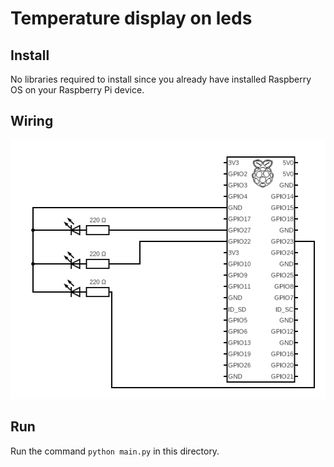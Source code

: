 # Temperature display on leds

## Install

No libraries required to install since you already have installed Raspberry OS on your Raspberry Pi device.

## Wiring

 ![](3_leds_temp_circuit.png)

## Run

Run the command  ```
    python main.py
    ``` in this directory.